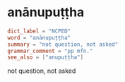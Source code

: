 # anānupuṭṭha

``` toml
dict_label = "NCPED"
word = "anānupuṭṭha"
summary = "not question, not asked"
grammar_comment = "pp mfn."
see_also = ["anupuṭṭha"]
```

not question, not asked

